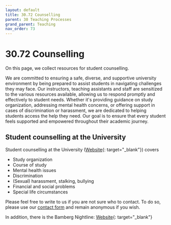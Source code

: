 ```yaml
---
layout: default
title: 30.72 Counselling
parent: 30 Teaching Processes
grand_parent: Teaching
nav_order: 73
---
```


# 30.72 Counselling

On this page, we collect resources for student counselling.

We are committed to ensuring a safe, diverse, and supportive university environment by being prepared to assist students in navigating challenges they may face.
Our instructors, teaching assistants and staff are sensitized to the various resources available, allowing us to respond promptly and effectively to student needs.
Whether it's providing guidance on study organization, addressing mental health concerns, or offering support in cases of discrimination or harassment, we are dedicated to helping students access the help they need.
Our goal is to ensure that every student feels supported and empowered throughout their academic journey.

## Student counselling at the University

Student counselling at the University ([Website](https://www.uni-bamberg.de/studium/im-studium/beratung-fuer-studierende/){: target="_blank"}) covers

- Study organization
- Course of study
- Mental health issues
- Discrimination
- (Sexual) harassment, stalking, bullying
- Financial and social problems
- Special life circumstances

Please feel free to write to us if you are not sure who to contact.
To do so, please use our [contact form](https://www.uni-bamberg.de/en/studies/currently-enrolled/conflict-advisory-services-for-students/form/) and remain anonymous if you wish.

In addition, there is the Bamberg Nightline: [Website](https://bamberg.nightlines.eu/){: target="_blank"}

